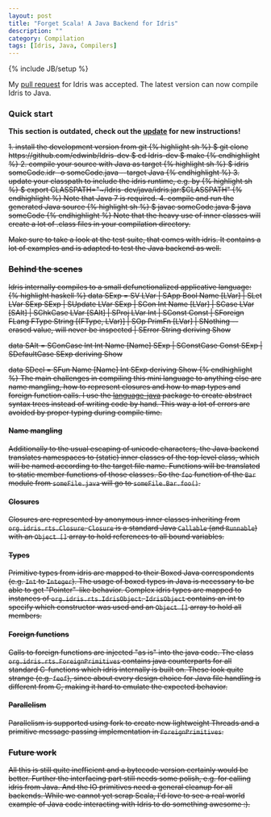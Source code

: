 ```yaml
---
layout: post
title: "Forget Scala! A Java Backend for Idris"
description: ""
category: Compilation
tags: [Idris, Java, Compilers]
---
```

{% include JB/setup %}

My [pull request](https://github.com/edwinb/Idris-dev/issues/221) for
Idris was accepted. The latest version can now compile Idris to Java.

### Quick start

__This section is outdated, check out the 
[update](/Compilation/2013/05/07/forget-scala-a-java-backend-for-idris-update)
for new instructions!__

<del>
1. install the development version from git {% highlight sh %}
$ git clone https://github.com/edwinb/Idris-dev
$ cd Idris-dev
$ make
{% endhighlight %}
2. compile your source with Java as target {% highlight sh %}
$ idris someCode.idr -o someCode.java --target Java
{% endhighlight %}
3. update your classpath to include the idris runtime, e.g. by {% highlight sh %}
$ export CLASSPATH="~/Idris-dev/java/idris.jar:$CLASSPATH"
{% endhighlight %} Note that Java 7 is required.  
4. compile and run the generated Java source {% highlight sh %}
$ javac someCode.java
$ java someCode
{% endhighlight %}
Note that the heavy use of inner classes will create a lot
of .class files in your compilation directory.

Make sure to take a look at the test suite, that comes with idris.
It contains a lot of examples and is adapted to test the Java backend
as well.
</del>
### Behind the scenes

Idris internally compiles to a small defunctionalized applicative
language:
{% highlight haskell %}
data SExp = SV LVar
          | SApp Bool Name [LVar]
          | SLet LVar SExp SExp
          | SUpdate LVar SExp
          | SCon Int Name [LVar]
          | SCase LVar [SAlt]
          | SChkCase LVar [SAlt]
          | SProj LVar Int
          | SConst Const
          | SForeign FLang FType String [(FType, LVar)]
          | SOp PrimFn [LVar]
          | SNothing -- erased value, will never be inspected
          | SError String
  deriving Show

data SAlt = SConCase Int Int Name [Name] SExp
          | SConstCase Const SExp
          | SDefaultCase SExp
  deriving Show

data SDecl = SFun Name [Name] Int SExp
  deriving Show
{% endhighlight %}
The main challenges in compiling this mini language to anything else
are name mangling, how to represent closures and how to map types and
foreign function calls. I use the 
[language-java](http://hackage.haskell.org/package/language-java) package
to create abstract syntax trees instead of writing code by hand. This 
way a lot of errors are avoided by proper typing during compile time.

#### Name mangling
Additionally to the usual escaping of unicode characters, the Java
backend translates namespaces to (static) inner classes of the top level
class, which will be named according to the target file name. Functions
will be translated to static member functions of those classes. So the
`foo` function of the `Bar` module from `someFile.java` will
go to `someFile.Bar.foo()`.

#### Closures
Closures are represented by anonymous inner classes inheriting from
`org.idris.rts.Closure`. `Closure` is a standard Java `Callable` (and
`Runnable`) with an `Object []` array to hold references to all bound
variables.

#### Types
Primitive types from idris are mapped to their Boxed Java correspondents
(e.g. `Int` to `Integer`). The usage of boxed types in Java is necessary
to be able to get "Pointer"-like behavior. Complex idris types are mapped
to instances of `org.idris.rts.IdrisObject`. `IdrisObject` contains an
int to specify which constructor was used and an `Object []` array to
hold all members.

#### Foreign functions
Calls to foreign functions are injected "as is" into the java code.
The class `org.idris.rts.ForeignPrimitives` contains java counterparts
for all standard C-functions which idris internally is built on. These
look quite strange (e.g. `feof`), since about every design choice for
Java file handling is different from C, making it hard to emulate the
expected behavior.

#### Parallelism
Parallelism is supported using fork to create new lightweight Threads
and a primitive message passing implementation in `ForeignPrimitives`.

### Future work
All this is still quite inefficient and a bytecode version certainly
would be better. Further the interfacing part still needs some polish,
e.g. for calling idris from Java. And the IO primitives need a general
cleanup for all backends. While we cannot yet scrap Scala, I'd love
to see a real world example of Java code interacting with Idris to do
something awesome :).
